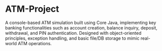# ATM-Project
A console-based ATM simulation built using Core Java, implementing key banking functionalities such as account creation, balance inquiry, deposit, withdrawal, and PIN authentication. Designed with object-oriented principles, exception handling, and basic file/DB storage to mimic real-world ATM operations.
